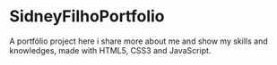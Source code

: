 # SidneyFilhoPortfolio

A portfólio project here i share more about me and show my skills and knowledges, made with HTML5, CSS3 and JavaScript.

